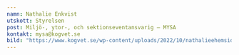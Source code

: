 ```yaml
---
namn: Nathalie Enkvist
utskott: Styrelsen
post: Miljö-, ytor-, och sektionseventansvarig – MYSA
kontakt: mysa@kogvet.se
bild: "https://www.kogvet.se/wp-content/uploads/2022/10/nathalieehemsida.png\r"
---
```

